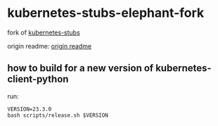 # kubernetes-stubs-elephant-fork

fork of [kubernetes-stubs](https://pypi.org/project/kubernetes-stubs)

origin readme: [origin readme](README-origin.md)

## how to build for a new version of kubernetes-client-python

run:

    VERSION=23.3.0
    bash scripts/release.sh $VERSION
